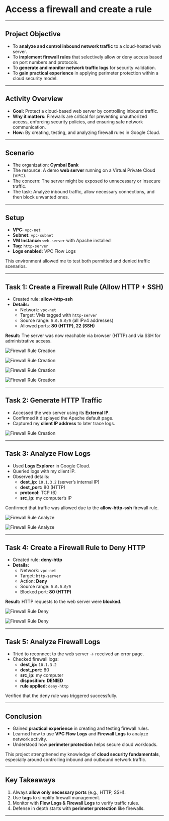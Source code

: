 # Access a firewall and create a rule

---

## Project Objective  
- To **analyze and control inbound network traffic** to a cloud-hosted web server.  
- To **implement firewall rules** that selectively allow or deny access based on port numbers and protocols.  
- To **generate and monitor network traffic logs** for security validation.  
- To **gain practical experience** in applying perimeter protection within a cloud security model.  

---

## Activity Overview  
- **Goal:** Protect a cloud-based web server by controlling inbound traffic.  
- **Why it matters:** Firewalls are critical for preventing unauthorized access, enforcing security policies, and ensuring safe network communication.  
- **How:** By creating, testing, and analyzing firewall rules in Google Cloud.  

---

## Scenario  
- The organization: **Cymbal Bank**  
- The resource: A demo **web server** running on a Virtual Private Cloud (VPC).  
- The concern: The server might be exposed to unnecessary or insecure traffic.  
- The task: Analyze inbound traffic, allow necessary connections, and then block unwanted ones.  

---

## Setup  
- **VPC:** `vpc-net`  
- **Subnet:** `vpc-subnet`  
- **VM Instance:** `web-server` with Apache installed  
- **Tag:** `http-server`  
- **Logs enabled:** VPC Flow Logs  

This environment allowed me to test both permitted and denied traffic scenarios.  

---

## Task 1: Create a Firewall Rule (Allow HTTP + SSH)  
- Created rule: **allow-http-ssh**  
- **Details:**  
  - Network: `vpc-net`  
  - Target: VMs tagged with `http-server`  
  - Source range: `0.0.0.0/0` (all IPv4 addresses)  
  - Allowed ports: **80 (HTTP), 22 (SSH)**  

**Result:** The server was now reachable via browser (HTTP) and via SSH for administrative access.  

![Firewall Rule Creation](https://github.com/aminbiography/Google-Cloud-Cybersecurity-Professional-Certificate/blob/main/bar-graph-chart-image/Access%20a%20firewall%20and%20create%20a%20rule-01.jpg?raw=true)

![Firewall Rule Creation](https://github.com/aminbiography/Google-Cloud-Cybersecurity-Professional-Certificate/blob/main/bar-graph-chart-image/Access%20a%20firewall%20and%20create%20a%20rule-02.jpg)

![Firewall Rule Creation](https://github.com/aminbiography/Google-Cloud-Cybersecurity-Professional-Certificate/blob/main/bar-graph-chart-image/Access%20a%20firewall%20and%20create%20a%20rule-03.jpg)

![Firewall Rule Creation](https://github.com/aminbiography/Google-Cloud-Cybersecurity-Professional-Certificate/blob/main/bar-graph-chart-image/Access%20a%20firewall%20and%20create%20a%20rule-04.jpg)

---

## Task 2: Generate HTTP Traffic  
- Accessed the web server using its **External IP**.  
- Confirmed it displayed the Apache default page.  
- Captured my **client IP address** to later trace logs.  

![Firewall Rule Creation](https://github.com/aminbiography/Google-Cloud-Cybersecurity-Professional-Certificate/blob/main/bar-graph-chart-image/Access%20a%20firewall%20and%20create%20a%20rule-05.jpg)

---

## Task 3: Analyze Flow Logs  
- Used **Logs Explorer** in Google Cloud.  
- Queried logs with my client IP.  
- Observed details:  
  - **dest_ip:** `10.1.3.2` (server’s internal IP)  
  - **dest_port:** 80 (HTTP)  
  - **protocol:** TCP (6)  
  - **src_ip:** my computer’s IP  

Confirmed that traffic was allowed due to the **allow-http-ssh** firewall rule.  

![Firewall Rule Analyze](https://github.com/aminbiography/Google-Cloud-Cybersecurity-Professional-Certificate/blob/main/bar-graph-chart-image/Access%20a%20firewall%20and%20create%20a%20rule-06.jpg)

![Firewall Rule Analyze](https://github.com/aminbiography/Google-Cloud-Cybersecurity-Professional-Certificate/blob/main/bar-graph-chart-image/Access%20a%20firewall%20and%20create%20a%20rule-07.jpg)

---

## Task 4: Create a Firewall Rule to Deny HTTP  
- Created rule: **deny-http**  
- **Details:**  
  - Network: `vpc-net`  
  - Target: `http-server`  
  - Action: **Deny**  
  - Source range: `0.0.0.0/0`  
  - Blocked port: **80 (HTTP)**  

**Result:** HTTP requests to the web server were **blocked**.    

![Firewall Rule Deny](https://github.com/aminbiography/Google-Cloud-Cybersecurity-Professional-Certificate/blob/main/bar-graph-chart-image/Access%20a%20firewall%20and%20create%20a%20rule-08.jpg)

![Firewall Rule Deny](https://github.com/aminbiography/Google-Cloud-Cybersecurity-Professional-Certificate/blob/main/bar-graph-chart-image/Access%20a%20firewall%20and%20create%20a%20rule-09.jpg)

---

## Task 5: Analyze Firewall Logs  
- Tried to reconnect to the web server → received an error page.  
- Checked firewall logs:  
  - **dest_ip:** `10.1.3.2`  
  - **dest_port:** 80  
  - **src_ip:** my computer  
  - **disposition:** **DENIED**  
  - **rule applied:** `deny-http`  

Verified that the deny rule was triggered successfully.  

---

## Conclusion  
- Gained **practical experience** in creating and testing firewall rules.  
- Learned how to use **VPC Flow Logs** and **Firewall Logs** to analyze network activity.  
- Understood how **perimeter protection** helps secure cloud workloads.  

This project strengthened my knowledge of **cloud security fundamentals**, especially around controlling inbound and outbound network traffic.  

---

## Key Takeaways  
1. Always **allow only necessary ports** (e.g., HTTP, SSH).  
2. Use **tags** to simplify firewall management.  
3. Monitor with **Flow Logs & Firewall Logs** to verify traffic rules.  
4. Defense in depth starts with **perimeter protection** like firewalls.  

---

